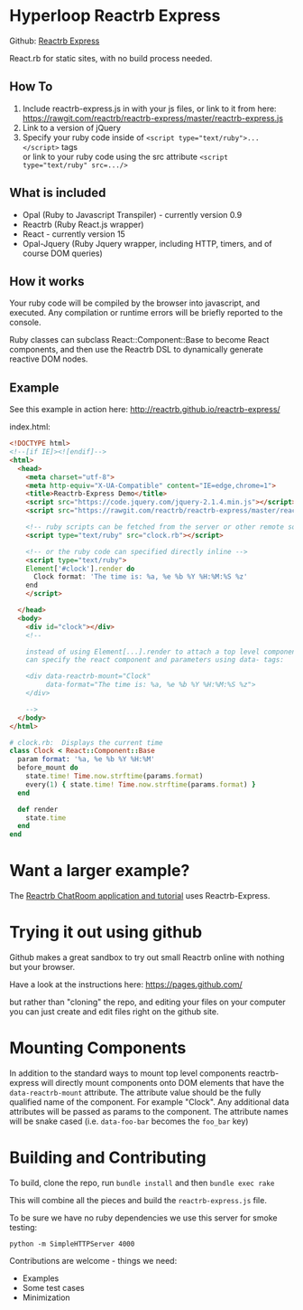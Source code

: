# Hyperloop Reactrb Express

Github: [Reactrb Express](https://github.com/reactrb/reactrb-express)

React.rb for static sites, with no build process needed.

## How To

1. Include reactrb-express.js in with your js files, or link to it from here: https://rawgit.com/reactrb/reactrb-express/master/reactrb-express.js
2. Link to a version of jQuery
3. Specify your ruby code inside of `<script type="text/ruby">...</script>` tags    
   or link to your ruby code using the src attribute `<script type="text/ruby" src=.../>`

## What is included

+ Opal (Ruby to Javascript Transpiler) - currently version 0.9
+ Reactrb (Ruby React.js wrapper)
+ React - currently version 15
+ Opal-Jquery (Ruby Jquery wrapper, including HTTP, timers, and of course DOM queries)

## How it works

Your ruby code will be compiled by the browser into javascript, and executed.  Any compilation or runtime errors
will be briefly reported to the console.

Ruby classes can subclass React::Component::Base to become React components, and then use the Reactrb
DSL to dynamically generate reactive DOM nodes.

## Example

See this example in action here: http://reactrb.github.io/reactrb-express/

index.html:
``` html
<!DOCTYPE html>
<!--[if IE]><![endif]-->
<html>
  <head>
    <meta charset="utf-8">
    <meta http-equiv="X-UA-Compatible" content="IE=edge,chrome=1">
    <title>Reactrb-Express Demo</title>
    <script src="https://code.jquery.com/jquery-2.1.4.min.js"></script>
    <script src="https://rawgit.com/reactrb/reactrb-express/master/reactrb-express.js"></script>

    <!-- ruby scripts can be fetched from the server or other remote source -->
    <script type="text/ruby" src="clock.rb"></script>

    <!-- or the ruby code can specified directly inline -->
    <script type="text/ruby">
    Element['#clock'].render do
      Clock format: 'The time is: %a, %e %b %Y %H:%M:%S %z'
    end
    </script>

  </head>
  <body>
    <div id="clock"></div>
    <!--

    instead of using Element[...].render to attach a top level component, you
    can specify the react component and parameters using data- tags:

    <div data-reactrb-mount="Clock"
         data-format="The time is: %a, %e %b %Y %H:%M:%S %z">
    </div>

    -->
  </body>
</html>
```

```ruby
# clock.rb:  Displays the current time
class Clock < React::Component::Base
  param format: '%a, %e %b %Y %H:%M'
  before_mount do
    state.time! Time.now.strftime(params.format)
    every(1) { state.time! Time.now.strftime(params.format) }
  end

  def render
    state.time
  end
end
```

# Want a larger example?  

The [Reactrb ChatRoom application and tutorial](http://reactrb.github.io/docs/tutorial.html) uses Reactrb-Express.

# Trying it out using github

Github makes a great sandbox to try out small Reactrb online with nothing but your browser.

Have a look at the instructions here: https://pages.github.com/

but rather than "cloning" the repo, and editing your files on your computer
you can just create and edit files right on the github site.

# Mounting Components

In addition to the standard ways to mount top level components reactrb-express will directly mount components onto DOM elements that have the `data-reactrb-mount` attribute.  The attribute value should be the fully qualified name of the component.  For example "Clock".  Any additional data attributes will be passed as params to the component.  The attribute names will be snake cased (i.e. `data-foo-bar` becomes the `foo_bar` key)

# Building and Contributing

To build, clone the repo, run `bundle install` and then `bundle exec rake`

This will combine all the pieces and build the `reactrb-express.js` file.

To be sure we have no ruby dependencies we use this server for smoke testing:

`python -m SimpleHTTPServer 4000`

Contributions are welcome - things we need:

+ Examples
+ Some test cases
+ Minimization
